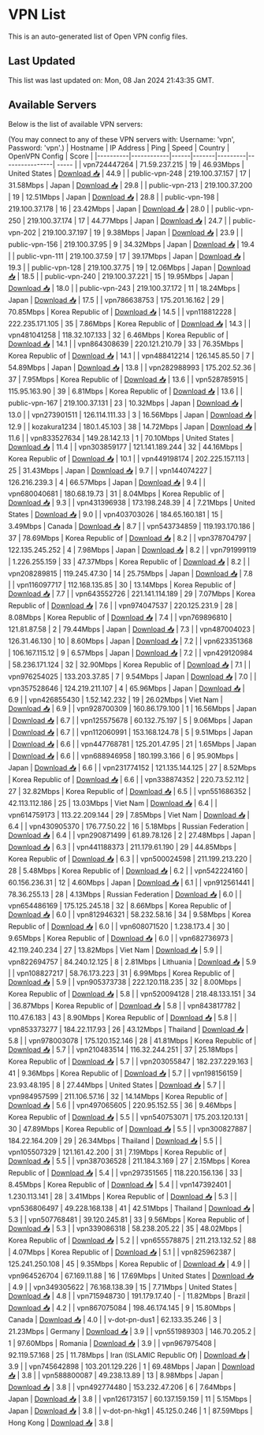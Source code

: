 # VPN List

This is an auto-generated list of Open VPN config files.

## Last Updated

This list was last updated on: Mon, 08 Jan 2024 21:43:35 GMT.

## Available Servers

Below is the list of available VPN servers:

(You may connect to any of these VPN servers with: Username: 'vpn', Password: 'vpn'.)
| Hostname | IP Address | Ping | Speed | Country | OpenVPN Config | Score |
|----------|------------|------|-------|---------|----------------| ----- |
| vpn724447264 | 71.59.237.215 | 19 | 46.93Mbps | United States | [Download 📥](./configs/server_0_US.ovpn) | 44.9 |
| public-vpn-248 | 219.100.37.157 | 17 | 31.58Mbps | Japan | [Download 📥](./configs/server_1_JP.ovpn) | 29.8 |
| public-vpn-213 | 219.100.37.200 | 19 | 12.51Mbps | Japan | [Download 📥](./configs/server_2_JP.ovpn) | 28.8 |
| public-vpn-198 | 219.100.37.178 | 16 | 23.42Mbps | Japan | [Download 📥](./configs/server_3_JP.ovpn) | 28.0 |
| public-vpn-250 | 219.100.37.174 | 17 | 44.77Mbps | Japan | [Download 📥](./configs/server_4_JP.ovpn) | 24.7 |
| public-vpn-202 | 219.100.37.197 | 19 | 9.38Mbps | Japan | [Download 📥](./configs/server_5_JP.ovpn) | 23.9 |
| public-vpn-156 | 219.100.37.95 | 9 | 34.32Mbps | Japan | [Download 📥](./configs/server_6_JP.ovpn) | 19.4 |
| public-vpn-111 | 219.100.37.59 | 17 | 39.17Mbps | Japan | [Download 📥](./configs/server_7_JP.ovpn) | 19.3 |
| public-vpn-128 | 219.100.37.75 | 19 | 12.06Mbps | Japan | [Download 📥](./configs/server_8_JP.ovpn) | 18.5 |
| public-vpn-240 | 219.100.37.221 | 15 | 19.95Mbps | Japan | [Download 📥](./configs/server_9_JP.ovpn) | 18.0 |
| public-vpn-243 | 219.100.37.172 | 11 | 18.24Mbps | Japan | [Download 📥](./configs/server_10_JP.ovpn) | 17.5 |
| vpn786638753 | 175.201.16.162 | 29 | 70.85Mbps | Korea Republic of | [Download 📥](./configs/server_11_KR.ovpn) | 14.5 |
| vpn118812228 | 222.235.171.105 | 35 | 7.86Mbps | Korea Republic of | [Download 📥](./configs/server_12_KR.ovpn) | 14.3 |
| vpn481041258 | 118.32.107.133 | 32 | 6.46Mbps | Korea Republic of | [Download 📥](./configs/server_13_KR.ovpn) | 14.1 |
| vpn864308639 | 220.121.210.79 | 33 | 76.35Mbps | Korea Republic of | [Download 📥](./configs/server_14_KR.ovpn) | 14.1 |
| vpn488412214 | 126.145.85.50 | 7 | 54.89Mbps | Japan | [Download 📥](./configs/server_15_JP.ovpn) | 13.8 |
| vpn282988993 | 175.202.52.36 | 37 | 7.95Mbps | Korea Republic of | [Download 📥](./configs/server_16_KR.ovpn) | 13.6 |
| vpn528785915 | 115.95.163.90 | 39 | 6.81Mbps | Korea Republic of | [Download 📥](./configs/server_17_KR.ovpn) | 13.6 |
| public-vpn-167 | 219.100.37.131 | 23 | 10.32Mbps | Japan | [Download 📥](./configs/server_18_JP.ovpn) | 13.0 |
| vpn273901511 | 126.114.111.33 | 3 | 16.56Mbps | Japan | [Download 📥](./configs/server_19_JP.ovpn) | 12.9 |
| kozakura1234 | 180.1.45.103 | 38 | 14.72Mbps | Japan | [Download 📥](./configs/server_20_JP.ovpn) | 11.6 |
| vpn833527634 | 149.28.142.13 | 1 | 70.10Mbps | United States | [Download 📥](./configs/server_21_US.ovpn) | 11.4 |
| vpn303859177 | 121.141.189.244 | 32 | 44.16Mbps | Korea Republic of | [Download 📥](./configs/server_22_KR.ovpn) | 10.1 |
| vpn449198174 | 202.225.157.113 | 25 | 31.43Mbps | Japan | [Download 📥](./configs/server_23_JP.ovpn) | 9.7 |
| vpn144074227 | 126.216.239.3 | 4 | 66.57Mbps | Japan | [Download 📥](./configs/server_24_JP.ovpn) | 9.4 |
| vpn680040681 | 180.68.19.73 | 31 | 8.04Mbps | Korea Republic of | [Download 📥](./configs/server_25_KR.ovpn) | 9.3 |
| vpn431396938 | 173.198.248.39 | 4 | 7.21Mbps | United States | [Download 📥](./configs/server_26_US.ovpn) | 9.0 |
| vpn403703026 | 184.65.160.181 | 15 | 3.49Mbps | Canada | [Download 📥](./configs/server_27_CA.ovpn) | 8.7 |
| vpn543734859 | 119.193.170.186 | 37 | 78.69Mbps | Korea Republic of | [Download 📥](./configs/server_28_KR.ovpn) | 8.2 |
| vpn378704797 | 122.135.245.252 | 4 | 7.98Mbps | Japan | [Download 📥](./configs/server_29_JP.ovpn) | 8.2 |
| vpn791999119 | 1.226.255.159 | 33 | 47.37Mbps | Korea Republic of | [Download 📥](./configs/server_30_KR.ovpn) | 8.2 |
| vpn208289815 | 119.245.47.30 | 14 | 25.75Mbps | Japan | [Download 📥](./configs/server_31_JP.ovpn) | 7.8 |
| vpn116097717 | 112.168.135.85 | 30 | 13.14Mbps | Korea Republic of | [Download 📥](./configs/server_32_KR.ovpn) | 7.7 |
| vpn643552726 | 221.141.114.189 | 29 | 7.07Mbps | Korea Republic of | [Download 📥](./configs/server_33_KR.ovpn) | 7.6 |
| vpn974047537 | 220.125.231.9 | 28 | 8.08Mbps | Korea Republic of | [Download 📥](./configs/server_34_KR.ovpn) | 7.4 |
| vpn769896810 | 121.81.87.58 | 2 | 79.44Mbps | Japan | [Download 📥](./configs/server_35_JP.ovpn) | 7.3 |
| vpn487004023 | 126.31.46.130 | 10 | 8.60Mbps | Japan | [Download 📥](./configs/server_36_JP.ovpn) | 7.2 |
| vpn623351368 | 106.167.115.12 | 9 | 6.57Mbps | Japan | [Download 📥](./configs/server_37_JP.ovpn) | 7.2 |
| vpn429120984 | 58.236.171.124 | 32 | 32.90Mbps | Korea Republic of | [Download 📥](./configs/server_38_KR.ovpn) | 7.1 |
| vpn976254025 | 133.203.37.85 | 7 | 9.54Mbps | Japan | [Download 📥](./configs/server_39_JP.ovpn) | 7.0 |
| vpn357528646 | 124.219.211.107 | 4 | 65.96Mbps | Japan | [Download 📥](./configs/server_40_JP.ovpn) | 6.9 |
| vpn426855430 | 1.52.142.232 | 19 | 26.02Mbps | Viet Nam | [Download 📥](./configs/server_41_VN.ovpn) | 6.9 |
| vpn928700309 | 160.86.179.100 | 1 | 16.56Mbps | Japan | [Download 📥](./configs/server_42_JP.ovpn) | 6.7 |
| vpn125575678 | 60.132.75.197 | 5 | 9.06Mbps | Japan | [Download 📥](./configs/server_43_JP.ovpn) | 6.7 |
| vpn112060991 | 153.168.124.78 | 5 | 9.51Mbps | Japan | [Download 📥](./configs/server_44_JP.ovpn) | 6.6 |
| vpn447768781 | 125.201.47.95 | 21 | 1.65Mbps | Japan | [Download 📥](./configs/server_45_JP.ovpn) | 6.6 |
| vpn688946958 | 180.199.3.166 | 6 | 95.90Mbps | Japan | [Download 📥](./configs/server_46_JP.ovpn) | 6.6 |
| vpn231774152 | 121.135.144.125 | 27 | 8.52Mbps | Korea Republic of | [Download 📥](./configs/server_47_KR.ovpn) | 6.6 |
| vpn338874352 | 220.73.52.112 | 27 | 32.82Mbps | Korea Republic of | [Download 📥](./configs/server_48_KR.ovpn) | 6.5 |
| vpn551686352 | 42.113.112.186 | 25 | 13.03Mbps | Viet Nam | [Download 📥](./configs/server_49_VN.ovpn) | 6.4 |
| vpn614759173 | 113.22.209.144 | 29 | 7.85Mbps | Viet Nam | [Download 📥](./configs/server_50_VN.ovpn) | 6.4 |
| vpn430905370 | 176.77.50.22 | 16 | 5.18Mbps | Russian Federation | [Download 📥](./configs/server_51_RU.ovpn) | 6.4 |
| vpn290871499 | 61.89.78.126 | 2 | 27.48Mbps | Japan | [Download 📥](./configs/server_52_JP.ovpn) | 6.3 |
| vpn441188373 | 211.179.61.190 | 29 | 44.85Mbps | Korea Republic of | [Download 📥](./configs/server_53_KR.ovpn) | 6.3 |
| vpn500024598 | 211.199.213.220 | 28 | 5.48Mbps | Korea Republic of | [Download 📥](./configs/server_54_KR.ovpn) | 6.2 |
| vpn542224160 | 60.156.236.31 | 12 | 4.60Mbps | Japan | [Download 📥](./configs/server_55_JP.ovpn) | 6.1 |
| vpn912561441 | 78.36.255.13 | 28 | 4.13Mbps | Russian Federation | [Download 📥](./configs/server_56_RU.ovpn) | 6.0 |
| vpn654486169 | 175.125.245.18 | 32 | 8.66Mbps | Korea Republic of | [Download 📥](./configs/server_57_KR.ovpn) | 6.0 |
| vpn812946321 | 58.232.58.16 | 34 | 9.58Mbps | Korea Republic of | [Download 📥](./configs/server_58_KR.ovpn) | 6.0 |
| vpn608071520 | 1.238.173.4 | 30 | 9.65Mbps | Korea Republic of | [Download 📥](./configs/server_59_KR.ovpn) | 6.0 |
| vpn682736973 | 42.119.240.234 | 27 | 13.82Mbps | Viet Nam | [Download 📥](./configs/server_60_VN.ovpn) | 5.9 |
| vpn822694757 | 84.240.12.125 | 8 | 2.81Mbps | Lithuania | [Download 📥](./configs/server_61_LT.ovpn) | 5.9 |
| vpn108827217 | 58.76.173.223 | 31 | 6.99Mbps | Korea Republic of | [Download 📥](./configs/server_62_KR.ovpn) | 5.9 |
| vpn905373738 | 222.120.118.235 | 32 | 8.00Mbps | Korea Republic of | [Download 📥](./configs/server_63_KR.ovpn) | 5.8 |
| vpn520094128 | 218.48.133.151 | 34 | 36.87Mbps | Korea Republic of | [Download 📥](./configs/server_64_KR.ovpn) | 5.8 |
| vpn843817782 | 110.47.6.183 | 43 | 8.90Mbps | Korea Republic of | [Download 📥](./configs/server_65_KR.ovpn) | 5.8 |
| vpn853373277 | 184.22.117.93 | 26 | 43.12Mbps | Thailand | [Download 📥](./configs/server_66_TH.ovpn) | 5.8 |
| vpn978003078 | 175.120.152.146 | 28 | 41.81Mbps | Korea Republic of | [Download 📥](./configs/server_67_KR.ovpn) | 5.7 |
| vpn210483514 | 116.32.244.251 | 37 | 25.18Mbps | Korea Republic of | [Download 📥](./configs/server_68_KR.ovpn) | 5.7 |
| vpn203055847 | 182.237.229.163 | 41 | 9.36Mbps | Korea Republic of | [Download 📥](./configs/server_69_KR.ovpn) | 5.7 |
| vpn198156159 | 23.93.48.195 | 8 | 27.44Mbps | United States | [Download 📥](./configs/server_70_US.ovpn) | 5.7 |
| vpn984957599 | 211.106.57.16 | 32 | 14.14Mbps | Korea Republic of | [Download 📥](./configs/server_71_KR.ovpn) | 5.6 |
| vpn497065605 | 220.95.152.55 | 36 | 9.46Mbps | Korea Republic of | [Download 📥](./configs/server_72_KR.ovpn) | 5.5 |
| vpn540753071 | 175.203.120.131 | 30 | 47.89Mbps | Korea Republic of | [Download 📥](./configs/server_73_KR.ovpn) | 5.5 |
| vpn300827887 | 184.22.164.209 | 29 | 26.34Mbps | Thailand | [Download 📥](./configs/server_74_TH.ovpn) | 5.5 |
| vpn105507329 | 121.161.42.200 | 31 | 7.19Mbps | Korea Republic of | [Download 📥](./configs/server_75_KR.ovpn) | 5.5 |
| vpn387036528 | 211.184.3.169 | 27 | 2.15Mbps | Korea Republic of | [Download 📥](./configs/server_76_KR.ovpn) | 5.4 |
| vpn297351565 | 118.220.156.136 | 33 | 8.45Mbps | Korea Republic of | [Download 📥](./configs/server_77_KR.ovpn) | 5.4 |
| vpn147392401 | 1.230.113.141 | 28 | 3.41Mbps | Korea Republic of | [Download 📥](./configs/server_78_KR.ovpn) | 5.3 |
| vpn536806497 | 49.228.168.138 | 41 | 42.51Mbps | Thailand | [Download 📥](./configs/server_79_TH.ovpn) | 5.3 |
| vpn507768481 | 39.120.245.81 | 33 | 9.56Mbps | Korea Republic of | [Download 📥](./configs/server_80_KR.ovpn) | 5.3 |
| vpn339086318 | 58.238.205.22 | 35 | 48.02Mbps | Korea Republic of | [Download 📥](./configs/server_81_KR.ovpn) | 5.2 |
| vpn655578875 | 211.213.132.52 | 88 | 4.07Mbps | Korea Republic of | [Download 📥](./configs/server_82_KR.ovpn) | 5.1 |
| vpn825962387 | 125.241.250.108 | 45 | 9.35Mbps | Korea Republic of | [Download 📥](./configs/server_83_KR.ovpn) | 4.9 |
| vpn964526704 | 67.169.11.88 | 16 | 17.69Mbps | United States | [Download 📥](./configs/server_84_US.ovpn) | 4.9 |
| vpn349305622 | 76.168.138.39 | 15 | 7.71Mbps | United States | [Download 📥](./configs/server_85_US.ovpn) | 4.8 |
| vpn715948730 | 191.179.17.40 | - | 11.82Mbps | Brazil | [Download 📥](./configs/server_86_BR.ovpn) | 4.2 |
| vpn867075084 | 198.46.174.145 | 9 | 15.80Mbps | Canada | [Download 📥](./configs/server_87_CA.ovpn) | 4.0 |
| v-dot-pn-dus1 | 62.133.35.246 | 3 | 21.23Mbps | Germany | [Download 📥](./configs/server_88_DE.ovpn) | 3.9 |
| vpn551989303 | 146.70.205.2 | 1 | 97.60Mbps | Romania | [Download 📥](./configs/server_89_RO.ovpn) | 3.9 |
| vpn967975408 | 92.119.57.168 | 25 | 11.78Mbps | Iran (ISLAMIC Republic Of) | [Download 📥](./configs/server_90_IR.ovpn) | 3.9 |
| vpn745642898 | 103.201.129.226 | 1 | 69.48Mbps | Japan | [Download 📥](./configs/server_91_JP.ovpn) | 3.8 |
| vpn588800087 | 49.238.13.89 | 13 | 8.98Mbps | Japan | [Download 📥](./configs/server_92_JP.ovpn) | 3.8 |
| vpn492774480 | 153.232.47.206 | 6 | 7.64Mbps | Japan | [Download 📥](./configs/server_93_JP.ovpn) | 3.8 |
| vpn126173157 | 60.137.159.159 | 11 | 5.15Mbps | Japan | [Download 📥](./configs/server_94_JP.ovpn) | 3.8 |
| v-dot-pn-hkg1 | 45.125.0.246 | 1 | 87.59Mbps | Hong Kong | [Download 📥](./configs/server_95_HK.ovpn) | 3.8 |
